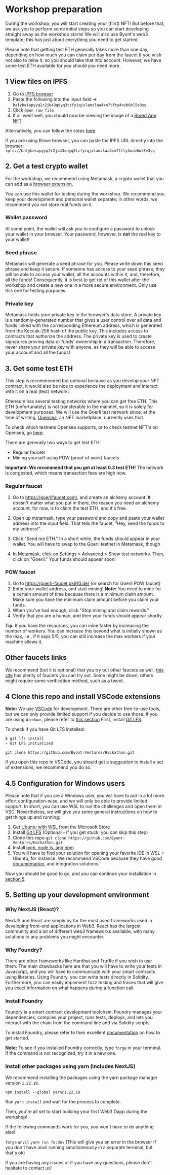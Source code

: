 # Workshop preparation

During the workshop, you will start creating your (first) NFT! But before that, we ask you to perform some initial steps so you can start developing straight away as the workshop starts! We will also use Byont's web3 template; this has just about everything you need to get started.

Please note that getting test ETH generally takes more than one day, depending on how much you can claim per day from the faucet if you wish not also to mine it, so you should take that into account. However, we have some test ETH available for you should you need more.

## 1 View files on IPFS

1. Go to [IPFS browser](https://ipfsbrowser.com/)
2. Paste the following into the input field => `bafybeiapyyq2r2jb43qdyq3tzfyiqjxlamzlaa4xm7tfty4nzb6ol5e3sq`
3. Click `Open raw file`
4. If all went well, you should now be viewing the image of a [Bored Ape NFT](https://opensea.io/assets/ethereum/0xbc4ca0eda7647a8ab7c2061c2e118a18a936f13d/2369)

Alternatively, you can follow the steps [here](https://developers.cloudflare.com/web3/how-to/use-ipfs-gateway/)

If you are using Brave browser, you can paste the IPFS URL directly into the browser: `ipfs://bafybeiapyyq2r2jb43qdyq3tzfyiqjxlamzlaa4xm7tfty4nzb6ol5e3sq`

## 2. Get a test crypto wallet

For the workshop, we recommend using Metamask, a crypto wallet that you can add as a [browser extension.](https://metamask.io/)

You can use this wallet for testing during the workshop. We recommend you keep your development and personal wallet separate; in other words, we recommend you not store real funds on it.

### Wallet password

At some point, the wallet will ask you to configure a password to unlock your wallet in your browser. Your password, however, is **not** the real key to your wallet!

### Seed phrase

Metamask will generate a seed phrase for you. Please write down this seed phrase and keep it secure. If someone has access to your seed phrase, they will be able to access your wallet, all the accounts within it, and, therefore, all the funds! Consequently, it is best to get rid of this wallet after the workshop and create a new one in a more secure environment. Only use this one for testing purposes.

### Private key

Metamask holds your private key in the browser's data store. A private key is a randomly-generated number that gives a user control over all data and funds linked with the corresponding Ethereum address, which is generated from the Keccak-256 hash of the public key. This includes access to contracts that authorize the address. The private key is used to create signatures proving data or funds' ownership in a transaction. Therefore, never share your private key with anyone, as they will be able to access your account and all the funds!

## 3. Get some test ETH

This step is recommended but optional because as you develop your NFT contract, it would also be nice to experience the deployment and interact with it on a real (test) network.

Ethereum has several testing networks where you can get free ETH. This ETH (unfortunately) is not transferable to the mainnet, so it is solely for development purposes. We will use the Goerli test network since, at the time of writing, [Opensea](https://opensea.io/), an NFT marketplace, currently uses that.

To check which testnets Opensea supports, or to check testnet NFT's on Opensea, go [here](https://testnets.opensea.io/).

There are generally two ways to get test ETH:

- Regular faucets
- Mining yourself using POW (proof of work) faucets

**Important: We recommend that you get at least 0.3 test ETH!** The network is congested, which means transaction fees are high now.

### Regular faucet

1. Go to https://goerlifaucet.com/, and create an alchemy account. It doesn't matter what you put in there, the reason you need an alchemy account, for now, is to claim the test ETH, and it's free.

2. Open up metamask, type your password and copy and paste your wallet address into the input field. That tells the faucet, "Hey, send the funds to my address!".

3. Click "Send me ETH." In a short while, the funds should appear in your wallet. You will have to swap to the Goerli testnet in Metamask, though

4. In Metamask, click on Settings > Advanced > Show test networks. Then, click on "Goerli." Your funds should appear soon!

### POW faucet

1. Go to https://goerli-faucet.pk910.de/ (or search for Goerli POW faucet)
2. Enter your wallet address, and start mining! **Note:** You need to mine for a certain amount of time because there is a minimum claim amount. Make sure you have the minimum claim amount before you claim your funds.
3. When you've had enough, click "Stop mining and claim rewards."
4. Verify that you are a human, and then your funds should appear shortly.

**Tip**: If you have the resources, you can mine faster by increasing the number of workers. You can increase this beyond what is initially shown as the max, i.e., if it says 5/5, you can still increase the max workers if your machine allows it.

## Other faucets links

We recommend (but it is optional) that you try out other faucets as well, [this site](https://faucetlink.to/goerli) has plenty of faucets you can try out. Some might be down; others might require some verification method, such as a tweet.

## 4 Clone this repo and install VSCode extensions

**Note:** We use [VSCode](https://code.visualstudio.com/) for development. There are other free-to-use tools, but we can only provide limited support if you decide to use those.
If you are using `Windows`, please refer to [this section]()
First, install [Git LFS](https://docs.github.com/en/repositories/working-with-files/managing-large-files/installing-git-large-file-storage).

To check if you have Git LFS installed:

```zsh
$ git lfs install
> Git LFS initialized
```

`git clone https://github.com/Byont-Ventures/Hackathon.git`

If you open this repo in VSCode, you should get a suggestion to install a set of extensions; we recommend you do so.

## 4.5 Configuration for Windows users

Please note that if you are a Windows user, you will have to put in a lot more effort configuration-wise, and we will only be able to provide limited support.
In short, you can use WSL to run the challenges and open them in VSC.
Nevertheless, we will give you some general instructions on how to get things up and running:

1. Get [Ubuntu with WSL](https://apps.microsoft.com/store/detail/ubuntu-22041-lts/9PN20MSR04DW) from the Microsoft Store
2. Install [Git LFS](https://docs.github.com/en/repositories/working-with-files/managing-large-files/installing-git-large-file-storage) (Optional - if you get stuck, you can skip this step)
3. Clone this repo `git clone https://github.com/Byont-Ventures/Hackathon.git`
4. Install [nvm, node.js, and npm](https://learn.microsoft.com/en-us/windows/dev-environment/javascript/nodejs-on-wsl#install-nvm-nodejs-and-npm)
5. You will have to find your solution for opening your favorite IDE in WSL + Ubuntu, for instance. We recommend VSCode because they have good [documentation.](https://code.visualstudio.com/docs/remote/wsl-tutorial) and integration solutions.

Now you should be good to go, and you can continue your installation in [section 5](#5-setting-up-your-development-environment).

## 5. Setting up your development environment

### Why NextJS (React)?

NextJS and React are simply by far the most used frameworks used in developing front-end applications in Web3. React has the largest community and a lot of different web3 frameworks available, with many solutions to any problems you might encounter.

### Why Foundry?

There are other frameworks like Hardhat and Truffle if you wish to use them. The main drawbacks here are that you will have to write your tests in Javascript, and you will have to communicate with your smart contracts using libraries. Using Foundry, you can write tests directly in Solidity. Furthermore, you can easily implement fuzz testing and traces that will give you exact information on what happens during a function call.

### Install Foundry

Foundry is a smart contract development toolchain. Foundry manages your dependencies, compiles your project, runs tests, deploys, and lets you interact with the chain from the command line and via Solidity scripts.

To install Foundry, please refer to their excellent [documentation](https://book.getfoundry.sh/getting-started/installation) on how to get started.

**Note:** To see if you installed Foundry correctly, type `forge` in your terminal. If the command is not recognized, try it in a new one.

### Install other packages using yarn (includes NextJS)

We recommend installing the packages using the yarn package manager version `1.22.19`.

```
npm install --global yarn@1.22.19
```

Run `yarn install` and wait for the process to complete.

Then, you're all set to start building your first Web3 Dapp during the workshop!

If the following commands work for you, you won't have to do anything else!

`forge`
`anvil`
`yarn run fe:dev` (This will give you an error in the browser if you don't have anvil running simultaneously in a separate terminal, but that's ok)

If you are having any issues or if you have any questions, please don't hesitate to contact us!
